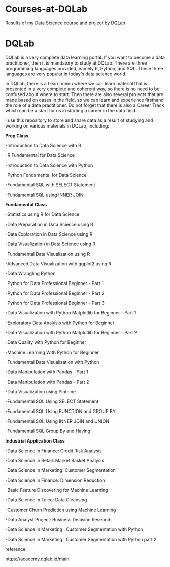 # Courses-at-DQLab
Results of my Data Science course and project by DQLab

# DQLab

DQLab is a very complete data learning portal. If you want to become a data practitioner, then it is mandatory to study at DQLab. There are three programming languages ​​provided, namely R, Python, and SQL. These three languages ​​are very popular in today's data science world.

In DQLab, there is a Learn menu where we can learn material that is presented in a very complete and coherent way, so there is no need to be confused about where to start. Then there are also several projects that are made based on cases in the field, so we can learn and experience firsthand the role of a data practitioner. Do not forget that there is also a Career Track which can be a start for us in starting a career in the data field.

I use this repository to store and share data as a result of studying and working on various materials in DQLab, including:

**Prep Class**

-Introduction to Data Science with R

-R Fundamental for Data Science

-Introduction to Data Science with Python

-Python Fundamental for Data Science

-Fundamental SQL with SELECT Statement

-Fundamental SQL using INNER JOIN

**Fundamental Class**

-Statistics using R for Data Science

-Data Preparation in Data Science using R

-Data Exploration in Data Science using R

-Data Visualization in Data Science using R

-Fundamental Data Visualization using R

-Advanced Data Visualization with ggplot2 using R

-Data Wrangling Python

-Python for Data Professional Beginner - Part 1

-Python for Data Professional Beginner - Part 2

-Python for Data Professional Beginner - Part 3

-Data Visualization with Python Matplotlib for Beginner - Part 1

-Exploratory Data Analysis with Python for Beginner

-Data Visualization with Python Matplotlib for Beginner - Part 2

-Data Quality with Python for Beginner

-Machine Learning With Python for Beginner

-Fundamental Data Visualization with Python

-Data Manipulation with Pandas - Part 1

-Data Manipulation with Pandas - Part 2

-Data Visualization using Plotnine

-Fundamental SQL Using SELECT Statement

-Fundamental SQL Using FUNCTION and GROUP BY

-Fundamental SQL Using INNER JOIN and UNION

-Fundamental SQL Group By and Having

**Industrial Application Class**

-Data Science in Finance: Credit Risk Analysis

-Data Science in Retail: Market Basket Analysis

-Data Science in Marketing: Customer Segmentation

-Data Science in Finance: Dimension Reduction

-Basic Feature Discovering for Machine Learning

-Data Science in Telco: Data Cleansing

-Customer Churn Prediction using Machine Learning

-Data Analyst Project: Business Decision Research

-Data Science in Marketing : Customer Segmentation with Python

-Data Science in Marketing : Customer Segmentation with Python part 2


reference:

https://academy.dqlab.id/main

